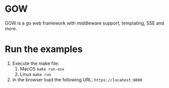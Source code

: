 # GOW

GOW is a go web framework with middleware support, templating, SSE and more.

# Run the examples

 1. Execute the make file:
    1. MacOS `make run-osx`
    2. Linux `make run`
 2. In the browser load the following URL: `https://locahost:8080`  
